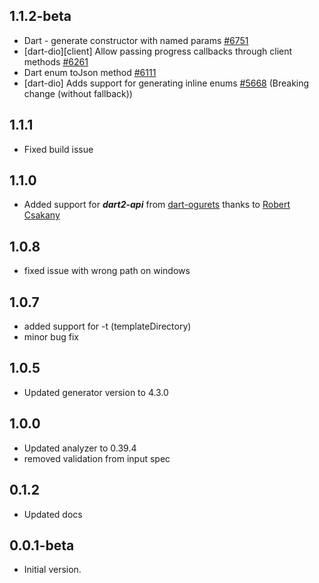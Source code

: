 ## 1.1.2-beta
- Dart - generate constructor with named params [#6751](https://github.com/OpenAPITools/openapi-generator/pull/6751)
- [dart-dio][client] Allow passing progress callbacks through client methods [#6261](https://github.com/OpenAPITools/openapi-generator/pull/6261)
- Dart enum toJson method [#6111](https://github.com/OpenAPITools/openapi-generator/pull/6111)
- [dart-dio] Adds support for generating inline enums [#5668](https://github.com/OpenAPITools/openapi-generator/pull/5668) (Breaking change (without fallback))

## 1.1.1

- Fixed build issue

## 1.1.0

- Added support for **_dart2-api_** from [dart-ogurets](https://github.com/dart-ogurets/dart-openapi-maven) 
thanks to [Robert Csakany](https://github.com/robertcsakany)

## 1.0.8

- fixed issue with wrong path on windows 

## 1.0.7

- added support for -t (templateDirectory)
- minor bug fix

## 1.0.5

- Updated generator version to 4.3.0

## 1.0.0

- Updated analyzer to 0.39.4
- removed validation from input spec

## 0.1.2

- Updated docs

## 0.0.1-beta

- Initial version.
